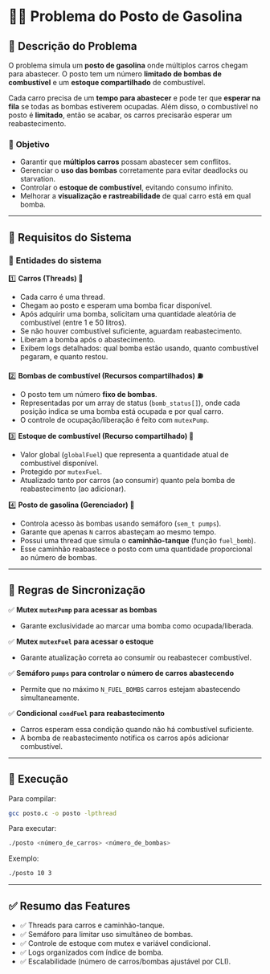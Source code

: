 # 🚗⛽ **Problema do Posto de Gasolina**  

## 📌 **Descrição do Problema**  
O problema simula um **posto de gasolina** onde múltiplos carros chegam para abastecer. O posto tem um número **limitado de bombas de combustível** e um **estoque compartilhado** de combustível.  

Cada carro precisa de um **tempo para abastecer** e pode ter que **esperar na fila** se todas as bombas estiverem ocupadas. Além disso, o combustível no posto é **limitado**, então se acabar, os carros precisarão esperar um reabastecimento.  

### 🔹 **Objetivo**
- Garantir que **múltiplos carros** possam abastecer sem conflitos.  
- Gerenciar o **uso das bombas** corretamente para evitar deadlocks ou starvation.  
- Controlar o **estoque de combustível**, evitando consumo infinito.  
- Melhorar a **visualização e rastreabilidade** de qual carro está em qual bomba.  

---

## 📌 **Requisitos do Sistema**  

### 🔹 **Entidades do sistema**

1️⃣ **Carros (Threads) 🚗**  
- Cada carro é uma thread.  
- Chegam ao posto e esperam uma bomba ficar disponível.  
- Após adquirir uma bomba, solicitam uma quantidade aleatória de combustível (entre 1 e 50 litros).  
- Se não houver combustível suficiente, aguardam reabastecimento.  
- Liberam a bomba após o abastecimento.  
- Exibem logs detalhados: qual bomba estão usando, quanto combustível pegaram, e quanto restou.

2️⃣ **Bombas de combustível (Recursos compartilhados) ⛽**  
- O posto tem um número **fixo de bombas**.  
- Representadas por um array de status (`bomb_status[]`), onde cada posição indica se uma bomba está ocupada e por qual carro.  
- O controle de ocupação/liberação é feito com `mutexPump`.  

3️⃣ **Estoque de combustível (Recurso compartilhado) 📂️**  
- Valor global (`globalFuel`) que representa a quantidade atual de combustível disponível.  
- Protegido por `mutexFuel`.  
- Atualizado tanto por carros (ao consumir) quanto pela bomba de reabastecimento (ao adicionar).  

4️⃣ **Posto de gasolina (Gerenciador) 🏪**  
- Controla acesso às bombas usando semáforo (`sem_t pumps`).  
- Garante que apenas `N` carros abasteçam ao mesmo tempo.  
- Possui uma thread que simula o **caminhão-tanque** (função `fuel_bomb`).  
- Esse caminhão reabastece o posto com uma quantidade proporcional ao número de bombas.  

---

## 📌 **Regras de Sincronização**

✅ **Mutex `mutexPump` para acessar as bombas**  
- Garante exclusividade ao marcar uma bomba como ocupada/liberada.  

✅ **Mutex `mutexFuel` para acessar o estoque**  
- Garante atualização correta ao consumir ou reabastecer combustível.  

✅ **Semáforo `pumps` para controlar o número de carros abastecendo**  
- Permite que no máximo `N_FUEL_BOMBS` carros estejam abastecendo simultaneamente.  

✅ **Condicional `condFuel` para reabastecimento**  
- Carros esperam essa condição quando não há combustível suficiente.  
- A bomba de reabastecimento notifica os carros após adicionar combustível.  

---

## 📌 **Execução**

Para compilar:
```bash
gcc posto.c -o posto -lpthread
```

Para executar:
```bash
./posto <número_de_carros> <número_de_bombas>
```

Exemplo:
```bash
./posto 10 3
```

---

## ✅ **Resumo das Features**
- ✅ Threads para carros e caminhão-tanque.  
- ✅ Semáforo para limitar uso simultâneo de bombas.  
- ✅ Controle de estoque com mutex e variável condicional.  
- ✅ Logs organizados com índice de bomba.  
- ✅ Escalabilidade (número de carros/bombas ajustável por CLI).  
